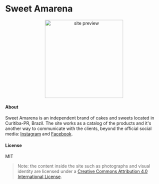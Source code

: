# Sweet Amarena

<p align="center">
<img alt="site preview" width="250px"  src="img/site_preview_gif.gif">
</p>

#### About
Sweet Amarena is an independent brand of cakes and sweets located in Curitiba-PR, Brazil. The site works as a catalog of the products and it's another way to communicate with the clients, beyond the official social media: [Instagram](https://www.instagram.com/sweetamarena) and [Facebook](https://www.facebook.com/sweetamarena).

####  License
MIT
> Note: the content inside the site such as photographs and visual identity are licensed under a [Creative Commons Attribution 4.0 International License](http://creativecommons.org/licenses/by/4.0/).


